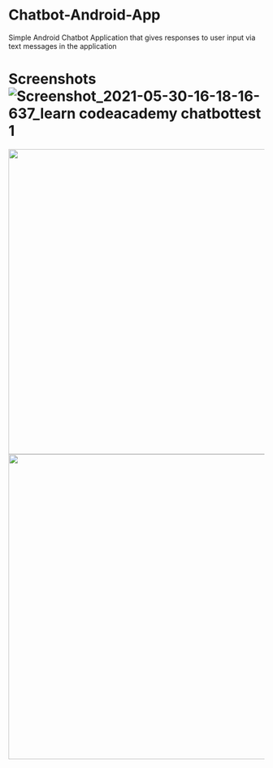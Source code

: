 # Chatbot-Android-App
Simple Android Chatbot Application that gives responses to user input via text messages in the application

# Screenshots![Screenshot_2021-05-30-16-18-16-637_learn codeacademy chatbottest 1](https://user-images.githubusercontent.com/70252750/120101363-62e48a80-c163-11eb-86cc-f22c626ad228.jpg)


<img src="https://user-images.githubusercontent.com/70252750/120101363-62e48a80-c163-11eb-86cc-f22c626ad228.jpg" height = "600"/> <img src="https://user-images.githubusercontent.com/70252750/120101393-89a2c100-c163-11eb-9a32-806c0502fce0.jpg" height = "600"/>
